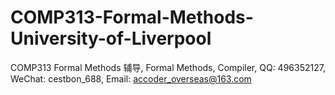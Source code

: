 # COMP313-Formal-Methods-University-of-Liverpool
COMP313 Formal Methods 辅导, Formal Methods, Compiler, QQ: 496352127, WeChat: cestbon_688, Email: accoder_overseas@163.com
